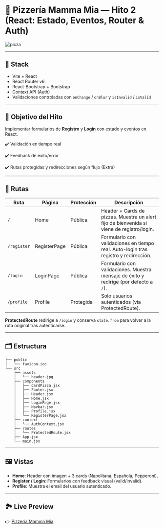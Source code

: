 # 🍕 Pizzería Mamma Mia — Hito 2 (React: Estado, Eventos, Router & Auth)

![picza](https://github.com/user-attachments/assets/42311208-2b10-4169-9d00-bab0faf6ef62)

---

## 🍕 Stack

* Vite + React
* React Router v6
* React-Bootstrap + Bootstrap
* Context API (Auth)
* Validaciones controladas con `onChange` / `onBlur` y `isInvalid` / `isValid`

---

## 🎯 Objetivo del Hito

Implementar formularios de **Registro** y **Login** con estado y eventos en React.

✔️ Validación en tiempo real

✔️ Feedback de éxito/error

✔️ Rutas protegidas y redirecciones según flujo (Extra)

---

## 🧭 Rutas

| Ruta        | Página       | Protección | Descripción                                                                               |
| ----------- | ------------ | ---------- | ----------------------------------------------------------------------------------------- |
| `/`         | Home         | Pública    | Header + Cards de pizzas. Muestra un alert fijo de bienvenida si viene de registro/login. |
| `/register` | RegisterPage | Pública    | Formulario con validaciones en tiempo real. Auto-login tras registro y redirección.       |
| `/login`    | LoginPage    | Pública    | Formulario con validaciones. Muestra mensaje de éxito y redirige (por defecto a `/`).     |
| `/profile`  | Profile      | Protegida  | Solo usuarios autenticados (vía ProtectedRoute).                                          |

**ProtectedRoute** redirige a `/login` y conserva `state.from` para volver a la ruta original tras autenticarse.

---

## 🗂️ Estructura

```
├── public
│   └── favicon.ico
└── src
    ├── assets
    │   └── header.jpg
    ├── components
    │   ├── CardPizza.jsx
    │   ├── Footer.jsx
    │   ├── Header.jsx
    │   ├── Home.jsx
    │   ├── LoginPage.jsx
    │   ├── Navbar.jsx
    │   ├── Profile.jsx
    │   └── RegisterPage.jsx
    ├── context
    │   └── AuthContext.jsx
    ├── routes
    │   └── ProtectedRoute.jsx
    ├── App.jsx
    └── main.jsx
```

---

## 🖼️ Vistas

* **Home**: Header con imagen + 3 cards (Napolitana, Española, Pepperoni).
* **Register / Login**: Formularios con feedback visual (valid/invalid).
* **Profile**: Muestra el email del usuario autenticado.

---

## 🏞️ Live Preview

👉 [Pizzería Mamma Mia](https://remigio96.github.io/PizzeriaMM/)
